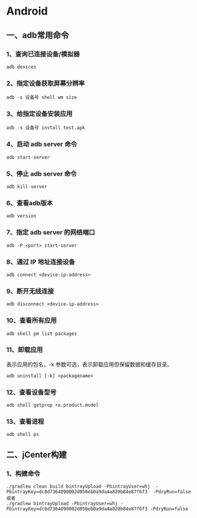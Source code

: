 # Android

## 一、adb常用命令

### 1、查询已连接设备/模拟器

```
adb devices
```

### 2、指定设备获取屏幕分辨率

```
adb -s 设备号 shell wm size
```

### 3、给指定设备安装应用

```
adb -s 设备号 install test.apk
```

### 4、启动 adb server 命令

```
adb start-server
```

### 5、停止 adb server 命令

```
adb kill-server
```

### 6、查看adb版本

```
adb version
```

### 7、指定 adb server 的网络端口

```
adb -P <port> start-server
```

### 8、通过 IP 地址连接设备

```
adb connect <device-ip-address>
```

### 9、断开无线连接

```
adb disconnect <device-ip-address>
```

### 10、查看所有应用

```
adb shell pm list packages
```

### 11、卸载应用

<packagename> 表示应用的包名，-k 参数可选，表示卸载应用但保留数据和缓存目录。

```
adb uninstall [-k] <packagename>
```

### 12、查看设备型号

```
adb shell getprop ro.product.model
```

### 13、查看进程

```
adb shell ps
```



## 二、jCenter构建

### 1、构建命令

```
./gradlew clean build bintrayUpload -PbintrayUser=whj  -PbintrayKey=dc8d7364090002d050eb0a9da4a820b84e87f6f3  -PdryRun=false
或者
./gradlew bintrayUpload -PbintrayUser=whj -PbintrayKey=dc8d7364090002d050eb0a9da4a820b84e87f6f3 -PdryRun=false
```

